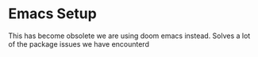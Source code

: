 # Emacs Setup

This has become obsolete we are using doom emacs instead. Solves a lot of the package issues we have encounterd
